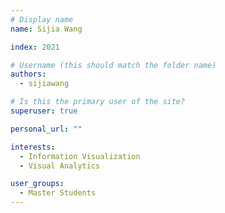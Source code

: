 ```yaml
---
# Display name
name: Sijia Wang

index: 2021

# Username (this should match the folder name)
authors:
  - sijiawang

# Is this the primary user of the site?
superuser: true

personal_url: ""

interests:
  - Information Visualization
  - Visual Analytics

user_groups:
  - Master Students
---
```


